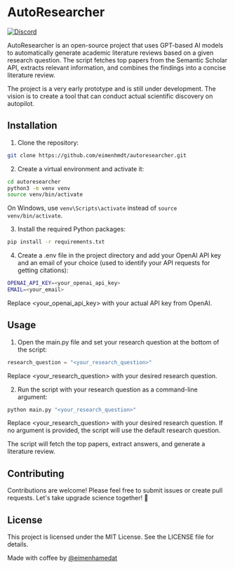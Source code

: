 # AutoResearcher

[![Discord](https://img.shields.io/discord/1094636825647267910?label=AutoResearcher&logo=discord&style=flat-square)](https://discord.gg/PnQDR5h9)

AutoResearcher is an open-source project that uses GPT-based AI models to automatically generate academic literature reviews based on a given research question. The script fetches top papers from the Semantic Scholar API, extracts relevant information, and combines the findings into a concise literature review.

The project is a very early prototype and is still under development. The vision is to create a tool that can conduct actual scientific discovery on autopilot.

## Installation

1. Clone the repository:

```bash
git clone https://github.com/eimenhmdt/autoresearcher.git
```

2. Create a virtual environment and activate it:

```bash
cd autoresearcher
python3 -m venv venv
source venv/bin/activate
```

On Windows, use `venv\Scripts\activate` instead of `source venv/bin/activate`.

3. Install the required Python packages:

```bash
pip install -r requirements.txt
```

4. Create a .env file in the project directory and add your OpenAI API key and an email of your choice (used to identify your API requests for getting citations):

```bash
OPENAI_API_KEY=<your_openai_api_key>
EMAIL=<your_email>
```

Replace <your_openai_api_key> with your actual API key from OpenAI.

## Usage

1. Open the main.py file and set your research question at the bottom of the script:

```python
research_question = "<your_research_question>"
```

Replace <your_research_question> with your desired research question.

2. Run the script with your research question as a command-line argument:

```bash
python main.py "<your_research_question>"
```

Replace <your_research_question> with your desired research question. If no argument is provided, the script will use the default research question.

The script will fetch the top papers, extract answers, and generate a literature review.

## Contributing

Contributions are welcome! Please feel free to submit issues or create pull requests. Let's take upgrade science together! 🚀

## License

This project is licensed under the MIT License. See the LICENSE file for details.

Made with coffee by [@eimenhamedat](https://twitter.com/eimenhmdt)
